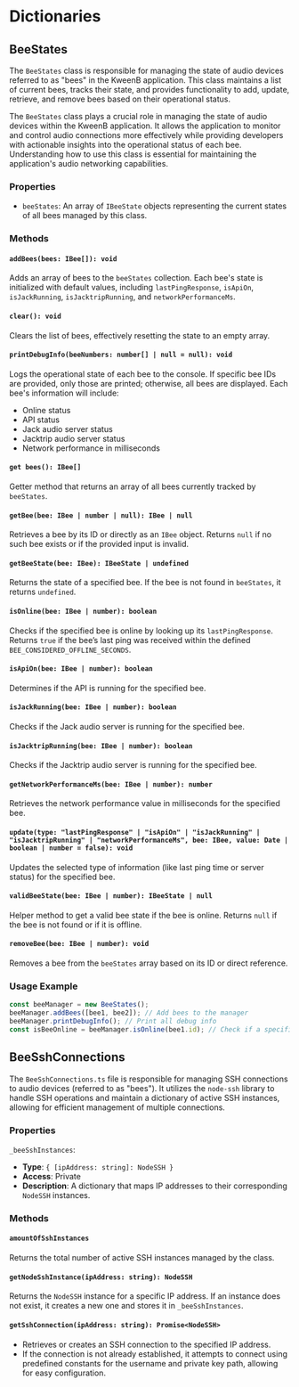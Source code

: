# Dictionaries

## BeeStates

The `BeeStates` class is responsible for managing the state of audio devices referred to as "bees" in the KweenB application. This class maintains a list of current bees, tracks their state, and provides functionality to add, update, retrieve, and remove bees based on their operational status.

The `BeeStates` class plays a crucial role in managing the state of audio devices within the KweenB application. It allows the application to monitor and control audio connections more effectively while providing developers with actionable insights into the operational status of each bee. Understanding how to use this class is essential for maintaining the application's audio networking capabilities.

### Properties

- `beeStates`: An array of `IBeeState` objects representing the current states of all bees managed by this class.

### Methods

#### `addBees(bees: IBee[]): void`

Adds an array of bees to the `beeStates` collection. Each bee's state is initialized with default values, including `lastPingResponse`, `isApiOn`, `isJackRunning`, `isJacktripRunning`, and `networkPerformanceMs`.

#### `clear(): void`

Clears the list of bees, effectively resetting the state to an empty array.

#### `printDebugInfo(beeNumbers: number[] | null = null): void`

Logs the operational state of each bee to the console. If specific bee IDs are provided, only those are printed; otherwise, all bees are displayed. Each bee's information will include:

- Online status
- API status
- Jack audio server status
- Jacktrip audio server status
- Network performance in milliseconds

#### `get bees(): IBee[]`

Getter method that returns an array of all bees currently tracked by `beeStates`.

#### `getBee(bee: IBee | number | null): IBee | null`

Retrieves a bee by its ID or directly as an `IBee` object. Returns `null` if no such bee exists or if the provided input is invalid.

#### `getBeeState(bee: IBee): IBeeState | undefined`

Returns the state of a specified bee. If the bee is not found in `beeStates`, it returns `undefined`.

#### `isOnline(bee: IBee | number): boolean`

Checks if the specified bee is online by looking up its `lastPingResponse`. Returns `true` if the bee’s last ping was received within the defined `BEE_CONSIDERED_OFFLINE_SECONDS`.

#### `isApiOn(bee: IBee | number): boolean`

Determines if the API is running for the specified bee.

#### `isJackRunning(bee: IBee | number): boolean`

Checks if the Jack audio server is running for the specified bee.

#### `isJacktripRunning(bee: IBee | number): boolean`

Checks if the Jacktrip audio server is running for the specified bee.

#### `getNetworkPerformanceMs(bee: IBee | number): number`

Retrieves the network performance value in milliseconds for the specified bee.

#### `update(type: "lastPingResponse" | "isApiOn" | "isJackRunning" | "isJacktripRunning" | "networkPerformanceMs", bee: IBee, value: Date | boolean | number = false): void`

Updates the selected type of information (like last ping time or server status) for the specified bee.

#### `validBeeState(bee: IBee | number): IBeeState | null`

Helper method to get a valid bee state if the bee is online. Returns `null` if the bee is not found or if it is offline.

#### `removeBee(bee: IBee | number): void`

Removes a bee from the `beeStates` array based on its ID or direct reference.

### Usage Example

```typescript
const beeManager = new BeeStates();
beeManager.addBees([bee1, bee2]); // Add bees to the manager
beeManager.printDebugInfo(); // Print all debug info
const isBeeOnline = beeManager.isOnline(bee1.id); // Check if a specific bee is online
```

## BeeSshConnections

The `BeeSshConnections.ts` file is responsible for managing SSH connections to audio devices (referred to as "bees"). It utilizes the `node-ssh` library to handle SSH operations and maintain a dictionary of active SSH instances, allowing for efficient management of multiple connections.

### Properties

`_beeSshInstances`:

- **Type**: `{ [ipAddress: string]: NodeSSH }`
- **Access**: Private
- **Description**: A dictionary that maps IP addresses to their corresponding `NodeSSH` instances.

### Methods

#### `amountOfSshInstances`

Returns the total number of active SSH instances managed by the class.

#### `getNodeSshInstance(ipAddress: string): NodeSSH`

Returns the `NodeSSH` instance for a specific IP address. If an instance does not exist, it creates a new one and stores it in `_beeSshInstances`.

#### `getSshConnection(ipAddress: string): Promise<NodeSSH>`

- Retrieves or creates an SSH connection to the specified IP address.
- If the connection is not already established, it attempts to connect using predefined constants for the username and private key path, allowing for easy configuration.

